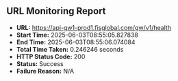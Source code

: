 ## URL Monitoring Report

- **URL:** https://api-gw1-prod1.fisglobal.com/gw/v1/health
- **Start Time:** 2025-06-03T08:55:05.827838
- **End Time:** 2025-06-03T08:55:06.074084
- **Total Time Taken:** 0.246246 seconds
- **HTTP Status Code:** 200
- **Status:** Success
- **Failure Reason:** N/A
